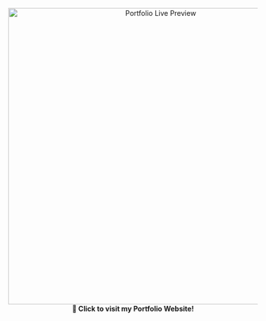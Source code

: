 <p align="center">
  <a href="https://mohitgujarati.github.io/Portfoliowebsite/" target="_blank">
    <img src="https://github.com/user-attachments/assets/42360686-5762-46c8-b4a9-faee649fa285" alt="Portfolio Live Preview" width="600"/>
  </a>
  <br>
  <b>🔗 Click to visit my Portfolio Website!</b>
</p>

